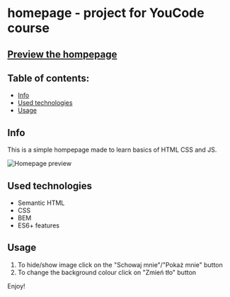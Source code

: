 # homepage - project for YouCode course

## [Preview the hompepage](https://ataradejna.github.io/homepage/)

## Table of contents:
- [Info](#info)
- [Used technologies](#technologies)
- [Usage](#usage)

## Info
This is a simple hompepage made to learn basics of HTML CSS and JS.

![Homepage preview](https://i.ibb.co/sjYkDhr/Screenshot-2021-05-02-at-13-54-05.png)

## Used technologies 
- Semantic HTML
- CSS
- BEM
- ES6+ features

## Usage 
1. To hide/show image click on the "Schowaj mnie"/"Pokaż mnie" button
2. To change the background colour click on "Zmień tło" button

Enjoy!
